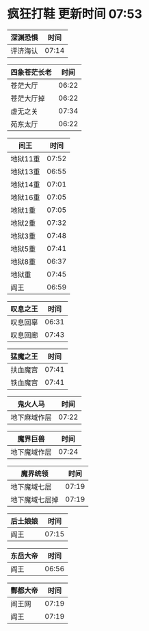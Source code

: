 # 疯狂打鞋 更新时间 07:53

| 深渊恐惧   | 时间    |
|--------|-------|
| 评济海认 | 07:14 |

| 四象苍茫长老   | 时间    |
|--------|-------|
| 苍茫大厅 | 06:22 |
| 苍茫大厅掉 | 06:22 |
| 虚无之关 | 07:34 |
| 苑东太厅 | 06:22 |

| 间王   | 时间    |
|--------|-------|
| 地狱11重 | 07:52 |
| 地狱13重 | 06:55 |
| 地狱14重 | 07:01 |
| 地狱16重 | 07:05 |
| 地狱1重 | 07:05 |
| 地狱2重 | 07:32 |
| 地狱3重 | 07:48 |
| 地狱5重 | 07:41 |
| 地狱8重 | 06:37 |
| 地狱重 | 07:45 |
| 阎王 | 06:59 |

| 叹息之王   | 时间    |
|--------|-------|
| 叹息回辜 | 06:31 |
| 叹息回廊 | 07:43 |

| 猛魔之王   | 时间    |
|--------|-------|
| 扶血魔宫 | 07:41 |
| 铁血魔宫 | 07:41 |

| 鬼火人马   | 时间    |
|--------|-------|
| 地下麻域作层 | 07:22 |

| 魔界巨兽   | 时间    |
|--------|-------|
| 地下魔域作层 | 07:24 |

| 魔界统领   | 时间    |
|--------|-------|
| 地下魔域七层 | 07:19 |
| 地下魔域七层掉 | 07:19 |

| 后土娘娘   | 时间    |
|--------|-------|
| 阎王 | 07:15 |

| 东岳大帝   | 时间    |
|--------|-------|
| 阎王 | 06:56 |

| 酆都大帝   | 时间    |
|--------|-------|
| 间王网 | 07:19 |
| 阎王 | 07:19 |